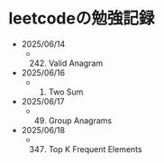 # leetcodeの勉強記録

- 2025/06/14
    - 242. Valid Anagram
- 2025/06/16
    - 1. Two Sum
- 2025/06/17
    - 49. Group Anagrams
- 2025/06/18
    - 347. Top K Frequent Elements
